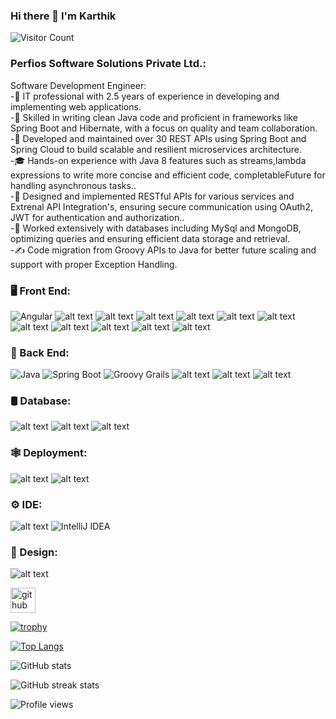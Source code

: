 ### Hi there 👋 I'm Karthik

![Visitor Count](https://profile-counter.glitch.me/{karthik0036}/count.svg)



### Perfios Software Solutions Private Ltd.:</br>
Software Development Engineer:</br>
-🤔   IT professional with 2.5 years of experience in developing and implementing web applications.</br>
-🤔   Skilled in writing clean Java code and proficient in frameworks like Spring Boot and Hibernate, with a focus on quality and team collaboration.</br>
-🤔   Developed and maintained over 30 REST APIs using Spring Boot and Spring Cloud to build scalable and resilient microservices architecture.</br>
-🎓   Hands-on experience with Java 8 features such as streams,lambda expressions to write more concise and efficient code,  completableFuture for handling asynchronous tasks..</br>
-💼   Designed and implemented RESTful APIs for various services and Extrenal API Integration's, ensuring secure communication using OAuth2, JWT for authentication and authorization..</br>
-🌱   Worked extensively with databases including MySql and MongoDB, optimizing queries and ensuring efficient data storage and retrieval.</br>
-✍️   Code migration from Groovy APIs to Java for better future scaling and support with proper Exception Handling.</br>




### 🖥️   Front End:</br>

![Angular](https://img.shields.io/badge/Angular-DD0031?style=for-the-badge&logo=angular&logoColor=white)
![alt text](https://img.shields.io/badge/HTML5-E34F26?style=for-the-badge&logo=html5&logoColor=white)
![alt text](https://img.shields.io/badge/CSS3-1572B6?style=for-the-badge&logo=css3&logoColor=white)
![alt text](https://img.shields.io/badge/Sass-CC6699?style=for-the-badge&logo=sass&logoColor=white)
![alt text](https://img.shields.io/badge/JavaScript-323330?style=for-the-badge&logo=javascript&logoColor=F7DF1E)
![alt text](https://img.shields.io/badge/TypeScript-007ACC?style=for-the-badge&logo=typescript&logoColor=white)
![alt text](https://img.shields.io/badge/React-20232A?style=for-the-badge&logo=react&logoColor=61DAFB)
![alt text](https://img.shields.io/badge/Tailwind_CSS-38B2AC?style=for-the-badge&logo=tailwind-css&logoColor=white)
![alt text](https://img.shields.io/badge/Material--UI-0081CB?style=for-the-badge&logo=material-ui&logoColor=white)
![alt text](https://img.shields.io/badge/Bootstrap-563D7C?style=for-the-badge&logo=bootstrap&logoColor=white)
![alt text](https://img.shields.io/badge/Redux-593D88?style=for-the-badge&logo=redux&logoColor=white)
![alt text](https://img.shields.io/badge/Python-3776AB?style=for-the-badge&logo=python&logoColor=white)


### 🧩  Back End:</br>
![Java](https://img.shields.io/badge/Java-007396?style=for-the-badge&logo=java&logoColor=white)
![Spring Boot](https://img.shields.io/badge/Spring%20Boot-6DB33F?style=for-the-badge&logo=springboot&logoColor=white)
![Groovy Grails](https://img.shields.io/badge/Groovy%20Grails-4298B8?style=for-the-badge&logo=groovy&logoColor=white)
![alt text](https://img.shields.io/badge/Node.js-339933?style=for-the-badge&logo=nodedotjs&logoColor=white)
![alt text](https://img.shields.io/badge/Express.js-000000?style=for-the-badge&logo=express&logoColor=white)
![alt text](https://img.shields.io/badge/Django-092E20?style=for-the-badge&logo=django&logoColor=green)


### 🛢  Database:</br>
![alt text](https://img.shields.io/badge/MongoDB-white?style=for-the-badge&logo=mongodb&logoColor=4EA94B)
![alt text](https://img.shields.io/badge/PostgreSQL-316192?style=for-the-badge&logo=postgresql&logoColor=white)
![alt text](https://img.shields.io/badge/MySQL-005C84?style=for-the-badge&logo=mysql&logoColor=white)


### 🕸  Deployment:</br>
![alt text](https://img.shields.io/badge/Netlify-00C7B7?style=for-the-badge&logo=netlify&logoColor=white)
![alt text](https://img.shields.io/badge/Heroku-430098?style=for-the-badge&logo=heroku&logoColor=white)



### ⚙️ IDE:</br>
![alt text](	https://img.shields.io/badge/Visual_Studio_Code-0078D4?style=for-the-badge&logo=visual%20studio%20code&logoColor=white)
![IntelliJ IDEA](https://img.shields.io/badge/IntelliJ%20IDEA-000000?style=for-the-badge&logo=intellijidea&logoColor=white)



### 📐 Design:</br>
![alt text](https://img.shields.io/badge/Figma-F24E1E?style=for-the-badge&logo=figma&logoColor=white)</br>


[<img src='https://cdn.jsdelivr.net/npm/simple-icons@3.0.1/icons/github.svg' alt='github' height='40'>](https://github.com/karthik0036)  

[![trophy](https://github-profile-trophy.vercel.app/?username=karthik0036)](https://github.com/ryo-ma/github-profile-trophy)

[![Top Langs](https://github-readme-stats.vercel.app/api/top-langs/?username=karthik0036)](https://github.com/anuraghazra/github-readme-stats)

![GitHub stats](https://github-readme-stats.vercel.app/api?username=karthik0036&show_icons=true)  



![GitHub streak stats](https://github-readme-streak-stats.herokuapp.com/?user=karthik0036)  

![Profile views](https://gpvc.arturio.dev/karthik0036)  










